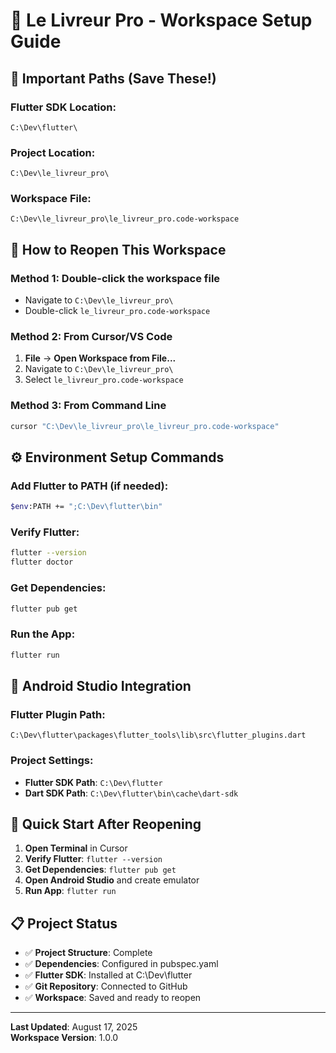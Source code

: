 # 🚀 Le Livreur Pro - Workspace Setup Guide

## 📁 **Important Paths (Save These!)**

### **Flutter SDK Location:**
```
C:\Dev\flutter\
```

### **Project Location:**
```
C:\Dev\le_livreur_pro\
```

### **Workspace File:**
```
C:\Dev\le_livreur_pro\le_livreur_pro.code-workspace
```

## 🔧 **How to Reopen This Workspace**

### **Method 1: Double-click the workspace file**
- Navigate to `C:\Dev\le_livreur_pro\`
- Double-click `le_livreur_pro.code-workspace`

### **Method 2: From Cursor/VS Code**
1. **File** → **Open Workspace from File...**
2. Navigate to `C:\Dev\le_livreur_pro\`
3. Select `le_livreur_pro.code-workspace`

### **Method 3: From Command Line**
```bash
cursor "C:\Dev\le_livreur_pro\le_livreur_pro.code-workspace"
```

## ⚙️ **Environment Setup Commands**

### **Add Flutter to PATH (if needed):**
```bash
$env:PATH += ";C:\Dev\flutter\bin"
```

### **Verify Flutter:**
```bash
flutter --version
flutter doctor
```

### **Get Dependencies:**
```bash
flutter pub get
```

### **Run the App:**
```bash
flutter run
```

## 📱 **Android Studio Integration**

### **Flutter Plugin Path:**
```
C:\Dev\flutter\packages\flutter_tools\lib\src\flutter_plugins.dart
```

### **Project Settings:**
- **Flutter SDK Path**: `C:\Dev\flutter`
- **Dart SDK Path**: `C:\Dev\flutter\bin\cache\dart-sdk`

## 🎯 **Quick Start After Reopening**

1. **Open Terminal** in Cursor
2. **Verify Flutter**: `flutter --version`
3. **Get Dependencies**: `flutter pub get`
4. **Open Android Studio** and create emulator
5. **Run App**: `flutter run`

## 📋 **Project Status**

- ✅ **Project Structure**: Complete
- ✅ **Dependencies**: Configured in pubspec.yaml
- ✅ **Flutter SDK**: Installed at C:\Dev\flutter
- ✅ **Git Repository**: Connected to GitHub
- ✅ **Workspace**: Saved and ready to reopen

---

**Last Updated**: August 17, 2025  
**Workspace Version**: 1.0.0
